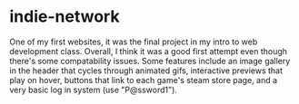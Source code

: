 # indie-network
One of my first websites, it was the final project in my intro to web development class.  Overall, I think it was a good first attempt even though there's some compatability issues.
Some features include an image gallery in the header that cycles through animated gifs, interactive previews that play on hover, buttons that link to each game's steam store page, and a very basic log in system (use "P@ssword1").
